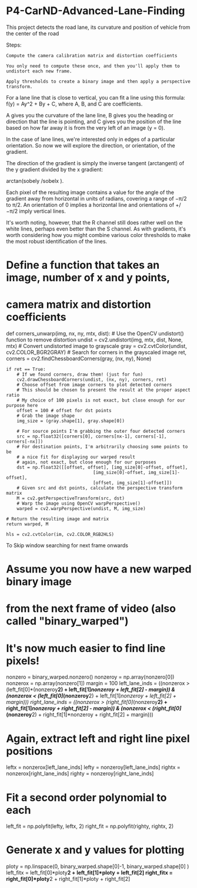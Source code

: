 # P4-CarND-Advanced-Lane-Finding
This project detects the road lane, its curvature and position of vehicle from the center of the road

Steps:

	Compute the camera calibration matrix and distortion coefficients
	
	You only need to compute these once, and then you'll apply them to undistort each new frame. 
	
	Apply thresholds to create a binary image and then apply a perspective transform.
	
	


For a lane line that is close to vertical, you can fit a line using this formula: f(y) = Ay^2 + By + C, where A, B, and C are coefficients.

A gives you the curvature of the lane line, B gives you the heading or direction that the line is pointing, and C gives you the position of the line based on how far away it is from the very left of an image (y = 0).

In the case of lane lines, we're interested only in edges of a particular orientation. So now we will explore the direction, or orientation, of the gradient.

The direction of the gradient is simply the inverse tangent (arctangent) of the y gradient divided by the x gradient:

arctan(sobely​ /sobel​x​​ ).

Each pixel of the resulting image contains a value for the angle of the gradient away from horizontal in units of radians, covering a range of −π/2 to π/2. An orientation of 0 implies a horizontal line and orientations of +/−π/2 imply vertical lines.

It's worth noting, however, that the R channel still does rather well on the white lines, perhaps even better than the S channel. As with gradients, it's worth considering how you might combine various color thresholds to make the most robust identification of the lines.

# Define a function that takes an image, number of x and y points, 
# camera matrix and distortion coefficients
def corners_unwarp(img, nx, ny, mtx, dist):
    # Use the OpenCV undistort() function to remove distortion
    undist = cv2.undistort(img, mtx, dist, None, mtx)
    # Convert undistorted image to grayscale
    gray = cv2.cvtColor(undist, cv2.COLOR_BGR2GRAY)
    # Search for corners in the grayscaled image
    ret, corners = cv2.findChessboardCorners(gray, (nx, ny), None)

    if ret == True:
        # If we found corners, draw them! (just for fun)
        cv2.drawChessboardCorners(undist, (nx, ny), corners, ret)
        # Choose offset from image corners to plot detected corners
        # This should be chosen to present the result at the proper aspect ratio
        # My choice of 100 pixels is not exact, but close enough for our purpose here
        offset = 100 # offset for dst points
        # Grab the image shape
        img_size = (gray.shape[1], gray.shape[0])

        # For source points I'm grabbing the outer four detected corners
        src = np.float32([corners[0], corners[nx-1], corners[-1], corners[-nx]])
        # For destination points, I'm arbitrarily choosing some points to be
        # a nice fit for displaying our warped result 
        # again, not exact, but close enough for our purposes
        dst = np.float32([[offset, offset], [img_size[0]-offset, offset], 
                                     [img_size[0]-offset, img_size[1]-offset], 
                                     [offset, img_size[1]-offset]])
        # Given src and dst points, calculate the perspective transform matrix
        M = cv2.getPerspectiveTransform(src, dst)
        # Warp the image using OpenCV warpPerspective()
        warped = cv2.warpPerspective(undist, M, img_size)

    # Return the resulting image and matrix
    return warped, M
	
	hls = cv2.cvtColor(im, cv2.COLOR_RGB2HLS)
	

To Skip window searching for next frame onwards
	
# Assume you now have a new warped binary image 
# from the next frame of video (also called "binary_warped")
# It's now much easier to find line pixels!
nonzero = binary_warped.nonzero()
nonzeroy = np.array(nonzero[0])
nonzerox = np.array(nonzero[1])
margin = 100
left_lane_inds = ((nonzerox > (left_fit[0]*(nonzeroy**2) + left_fit[1]*nonzeroy + left_fit[2] - margin)) & (nonzerox < (left_fit[0]*(nonzeroy**2) + left_fit[1]*nonzeroy + left_fit[2] + margin))) 
right_lane_inds = ((nonzerox > (right_fit[0]*(nonzeroy**2) + right_fit[1]*nonzeroy + right_fit[2] - margin)) & (nonzerox < (right_fit[0]*(nonzeroy**2) + right_fit[1]*nonzeroy + right_fit[2] + margin)))  

# Again, extract left and right line pixel positions
leftx = nonzerox[left_lane_inds]
lefty = nonzeroy[left_lane_inds] 
rightx = nonzerox[right_lane_inds]
righty = nonzeroy[right_lane_inds]
# Fit a second order polynomial to each
left_fit = np.polyfit(lefty, leftx, 2)
right_fit = np.polyfit(righty, rightx, 2)
# Generate x and y values for plotting
ploty = np.linspace(0, binary_warped.shape[0]-1, binary_warped.shape[0] )
left_fitx = left_fit[0]*ploty**2 + left_fit[1]*ploty + left_fit[2]
right_fitx = right_fit[0]*ploty**2 + right_fit[1]*ploty + right_fit[2]
